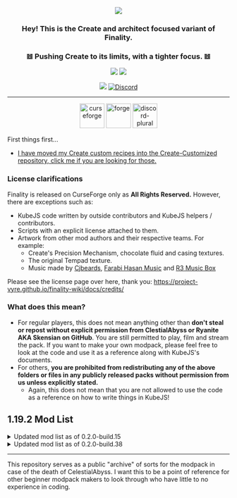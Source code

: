 <p align="center" dir="auto"><a href="https://"><img src="https://i.imgur.com/WZuAbhb.png"></a></p>


### <p align="center" dir="auto"> Hey! This is the Create and architect focused variant of Finality.</p>
### <p align="center" dir="auto">𝌤 Pushing Create to its limits, with a tighter focus. 𝌤</p>
<p align="center" dir="auto"><a href="https://"><img src="https://img.shields.io/badge/1.19.2%20Modpack%20variant%20status-Public%20Beta-EB459E"></a> <a href="https://"><img src="https://img.shields.io/badge/1.18.2%20Modpack%20variant%20status-Public%20Beta-8847ff"></a></p>

<p align="center" dir="auto"><a href="https://"><img src="https://img.shields.io/badge/Available%20for-1.19.2%20%C2%A7%201.18.2-8450ff"></a> <a href="https://"><img alt="Discord" src="https://img.shields.io/discord/734146194397200424?color=%235865F2&label=Discord&logo=discord&logoColor=%23FFFFFF"></a>

***
  
<p align="center" dir="auto"> <img alt="curseforge" height="56" src="https://cdn.jsdelivr.net/npm/@intergrav/devins-badges@3/assets/cozy/available/curseforge_vector.svg"> <img alt="forge" height="56" src="https://cdn.jsdelivr.net/npm/@intergrav/devins-badges@3/assets/cozy/supported/forge_vector.svg"> <img alt="discord-plural" height="56" src="https://cdn.jsdelivr.net/npm/@intergrav/devins-badges@3/assets/cozy/social/discord-plural_vector.svg"> </p>
  
First things first...
* [I have moved my Create custom recipes into the Create-Customized repository, click me if you are looking for those.](https://github.com/CelestialAbyss/Create-Customized)
  
### License clarifications
Finality is released on CurseForge only as **All Rights Reserved.** However, there are exceptions such as:

- KubeJS code written by outside contributors and KubeJS helpers / contributors.
- Scripts with an explicit license attached to them.
- Artwork from other mod authors and their respective teams. For example:
  - Create's Precision Mechanism, chocolate fluid and casing textures.
  - The original Tempad texture.
  - Music made by [Cjbeards](https://www.youtube.com/@cjbeardsofficial), [Farabi Hasan Music](https://www.youtube.com/@FarabiHasanMusic) and [R3 Music Box](https://www.youtube.com/@r3musicbox_en)

Please see the license page over here, thank you: https://project-vyre.github.io/finality-wiki/docs/credits/

### What does this mean?
* For regular players, this does not mean anything other than **don't steal or repost without explicit permission from ClestialAbyss or Ryanite AKA Skensian on GitHub**. You are still permitted to play, film and stream the pack. If you want to make your own modpack, please feel free to look at the code and use it as a reference along with KubeJS's documents.
* For others, **you are prohibited from redistributing any of the above folders or files in any publicly released packs without permission from us unless explicitly stated.** 
  * Again, this does not mean that you are not allowed to use the code as a reference on how to write things in KubeJS!

## 1.19.2 Mod List

<details>

<summary>Updated mod list as of 0.2.0-build.15</summary>

```json
{
  "minecraft": {
    "version": "1.19.2",
    "modLoaders": [
      {
        "id": "forge-43.3.2",
        "primary": true
      }
    ]
  },
  "manifestType": "minecraftModpack",
  "manifestVersion": 1,
  "name": "Finality Genesis (Forge) 1.19.2",
  "version": "0.2.0-build.38-mc1.19.2",
  "author": "",
  "files": [
    {
      "projectID": 688768,
      "fileID": 4965269,
      "required": true
    },
    {
      "projectID": 241160,
      "fileID": 4412699,
      "required": true
    },
    {
      "projectID": 504908,
      "fileID": 4034656,
      "required": true
    },
    {
      "projectID": 481655,
      "fileID": 3920268,
      "required": true
    },
    {
      "projectID": 566866,
      "fileID": 4675820,
      "required": true
    },
    {
      "projectID": 363703,
      "fileID": 4010651,
      "required": true
    },
    {
      "projectID": 704584,
      "fileID": 4596169,
      "required": true
    },
    {
      "projectID": 831663,
      "fileID": 4894788,
      "required": true
    },
    {
      "projectID": 382216,
      "fileID": 4749000,
      "required": true
    },
    {
      "projectID": 485681,
      "fileID": 3970964,
      "required": true
    },
    {
      "projectID": 491890,
      "fileID": 4664962,
      "required": true
    },
    {
      "projectID": 496394,
      "fileID": 4731072,
      "required": true
    },
    {
      "projectID": 342584,
      "fileID": 4994075,
      "required": true
    },
    {
      "projectID": 521480,
      "fileID": 4999557,
      "required": true
    },
    {
      "projectID": 585406,
      "fileID": 5002340,
      "required": true
    },
    {
      "projectID": 832006,
      "fileID": 4988711,
      "required": true
    },
    {
      "projectID": 312918,
      "fileID": 3966273,
      "required": true
    },
    {
      "projectID": 355458,
      "fileID": 4776328,
      "required": true
    },
    {
      "projectID": 514923,
      "fileID": 4586186,
      "required": true
    },
    {
      "projectID": 531188,
      "fileID": 4555242,
      "required": true
    },
    {
      "projectID": 383269,
      "fileID": 4475426,
      "required": true
    },
    {
      "projectID": 637529,
      "fileID": 4792851,
      "required": true
    },
    {
      "projectID": 459701,
      "fileID": 4171024,
      "required": true
    },
    {
      "projectID": 246640,
      "fileID": 4903802,
      "required": true
    },
    {
      "projectID": 412082,
      "fileID": 4989065,
      "required": true
    },
    {
      "projectID": 363535,
      "fileID": 4859148,
      "required": true
    },
    {
      "projectID": 509285,
      "fileID": 4554164,
      "required": true
    },
    {
      "projectID": 659674,
      "fileID": 4741009,
      "required": true
    },
    {
      "projectID": 851046,
      "fileID": 4882278,
      "required": true
    },
    {
      "projectID": 686100,
      "fileID": 4763416,
      "required": true
    },
    {
      "projectID": 332640,
      "fileID": 4973553,
      "required": true
    },
    {
      "projectID": 410295,
      "fileID": 4514910,
      "required": true
    },
    {
      "projectID": 686911,
      "fileID": 4937531,
      "required": true
    },
    {
      "projectID": 426558,
      "fileID": 4159154,
      "required": true
    },
    {
      "projectID": 378802,
      "fileID": 4765558,
      "required": true
    },
    {
      "projectID": 314905,
      "fileID": 4781637,
      "required": true
    },
    {
      "projectID": 485245,
      "fileID": 3837709,
      "required": true
    },
    {
      "projectID": 238222,
      "fileID": 4712866,
      "required": true
    },
    {
      "projectID": 495476,
      "fileID": 4600775,
      "required": true
    },
    {
      "projectID": 832644,
      "fileID": 4438897,
      "required": true
    },
    {
      "projectID": 683174,
      "fileID": 4435223,
      "required": true
    },
    {
      "projectID": 738663,
      "fileID": 4744473,
      "required": true
    },
    {
      "projectID": 889020,
      "fileID": 4740506,
      "required": true
    },
    {
      "projectID": 324586,
      "fileID": 4964304,
      "required": true
    },
    {
      "projectID": 656147,
      "fileID": 4477068,
      "required": true
    },
    {
      "projectID": 693313,
      "fileID": 4554111,
      "required": true
    },
    {
      "projectID": 936020,
      "fileID": 4979791,
      "required": true
    },
    {
      "projectID": 551586,
      "fileID": 4991989,
      "required": true
    },
    {
      "projectID": 442719,
      "fileID": 4776026,
      "required": true
    },
    {
      "projectID": 499980,
      "fileID": 4983974,
      "required": true
    },
    {
      "projectID": 306770,
      "fileID": 4031402,
      "required": true
    },
    {
      "projectID": 662675,
      "fileID": 4675407,
      "required": true
    },
    {
      "projectID": 594006,
      "fileID": 4559054,
      "required": true
    },
    {
      "projectID": 852662,
      "fileID": 4515133,
      "required": true
    },
    {
      "projectID": 855414,
      "fileID": 5003520,
      "required": true
    },
    {
      "projectID": 538214,
      "fileID": 4437459,
      "required": true
    },
    {
      "projectID": 563928,
      "fileID": 4618490,
      "required": true
    },
    {
      "projectID": 254284,
      "fileID": 4126142,
      "required": true
    },
    {
      "projectID": 561277,
      "fileID": 4325685,
      "required": true
    },
    {
      "projectID": 282947,
      "fileID": 4590629,
      "required": true
    },
    {
      "projectID": 888356,
      "fileID": 4712828,
      "required": true
    },
    {
      "projectID": 435044,
      "fileID": 4177088,
      "required": true
    },
    {
      "projectID": 631401,
      "fileID": 4031226,
      "required": true
    },
    {
      "projectID": 429235,
      "fileID": 4117906,
      "required": true
    },
    {
      "projectID": 636608,
      "fileID": 4982647,
      "required": true
    },
    {
      "projectID": 356348,
      "fileID": 4361660,
      "required": true
    },
    {
      "projectID": 308663,
      "fileID": 4779691,
      "required": true
    },
    {
      "projectID": 852665,
      "fileID": 4569847,
      "required": true
    },
    {
      "projectID": 543610,
      "fileID": 4776123,
      "required": true
    },
    {
      "projectID": 274259,
      "fileID": 4882496,
      "required": true
    },
    {
      "projectID": 280510,
      "fileID": 4635476,
      "required": true
    },
    {
      "projectID": 442842,
      "fileID": 4531217,
      "required": true
    },
    {
      "projectID": 250363,
      "fileID": 4100299,
      "required": true
    },
    {
      "projectID": 839158,
      "fileID": 4998846,
      "required": true
    },
    {
      "projectID": 831753,
      "fileID": 4447467,
      "required": true
    },
    {
      "projectID": 241895,
      "fileID": 4510538,
      "required": true
    },
    {
      "projectID": 897858,
      "fileID": 4721959,
      "required": true
    },
    {
      "projectID": 882495,
      "fileID": 4621015,
      "required": true
    },
    {
      "projectID": 336184,
      "fileID": 4392950,
      "required": true
    },
    {
      "projectID": 817257,
      "fileID": 4631081,
      "required": true
    },
    {
      "projectID": 416089,
      "fileID": 4961338,
      "required": true
    },
    {
      "projectID": 361718,
      "fileID": 4776209,
      "required": true
    },
    {
      "projectID": 313970,
      "fileID": 4876447,
      "required": true
    },
    {
      "projectID": 255308,
      "fileID": 4976542,
      "required": true
    },
    {
      "projectID": 551894,
      "fileID": 4441760,
      "required": true
    },
    {
      "projectID": 416294,
      "fileID": 4953345,
      "required": true
    },
    {
      "projectID": 582411,
      "fileID": 3999712,
      "required": true
    },
    {
      "projectID": 419699,
      "fileID": 4555749,
      "required": true
    },
    {
      "projectID": 910506,
      "fileID": 4747656,
      "required": true
    },
    {
      "projectID": 636321,
      "fileID": 4817132,
      "required": true
    },
    {
      "projectID": 790626,
      "fileID": 4980941,
      "required": true
    },
    {
      "projectID": 267602,
      "fileID": 4393695,
      "required": true
    },
    {
      "projectID": 905132,
      "fileID": 4728611,
      "required": true
    },
    {
      "projectID": 417645,
      "fileID": 4427313,
      "required": true
    },
    {
      "projectID": 689238,
      "fileID": 4761151,
      "required": true
    },
    {
      "projectID": 324717,
      "fileID": 4914105,
      "required": true
    },
    {
      "projectID": 351725,
      "fileID": 4671055,
      "required": true
    },
    {
      "projectID": 257814,
      "fileID": 4584615,
      "required": true
    },
    {
      "projectID": 506757,
      "fileID": 4667868,
      "required": true
    },
    {
      "projectID": 546670,
      "fileID": 4995155,
      "required": true
    },
    {
      "projectID": 308989,
      "fileID": 3929284,
      "required": true
    },
    {
      "projectID": 533748,
      "fileID": 4827982,
      "required": true
    },
    {
      "projectID": 362393,
      "fileID": 4415516,
      "required": true
    },
    {
      "projectID": 389665,
      "fileID": 4876097,
      "required": true
    },
    {
      "projectID": 413234,
      "fileID": 4100814,
      "required": true
    },
    {
      "projectID": 688223,
      "fileID": 4709789,
      "required": true
    },
    {
      "projectID": 238761,
      "fileID": 4380689,
      "required": true
    },
    {
      "projectID": 584868,
      "fileID": 4090411,
      "required": true
    },
    {
      "projectID": 570050,
      "fileID": 4563179,
      "required": true
    },
    {
      "projectID": 317716,
      "fileID": 4519258,
      "required": true
    },
    {
      "projectID": 849518,
      "fileID": 4527059,
      "required": true
    },
    {
      "projectID": 870903,
      "fileID": 4579551,
      "required": true
    },
    {
      "projectID": 377281,
      "fileID": 4357106,
      "required": true
    },
    {
      "projectID": 245755,
      "fileID": 4943265,
      "required": true
    },
    {
      "projectID": 509575,
      "fileID": 4193014,
      "required": true
    },
    {
      "projectID": 268387,
      "fileID": 4991289,
      "required": true
    },
    {
      "projectID": 362528,
      "fileID": 3941638,
      "required": true
    },
    {
      "projectID": 438447,
      "fileID": 4598311,
      "required": true
    },
    {
      "projectID": 421850,
      "fileID": 4876062,
      "required": true
    },
    {
      "projectID": 307943,
      "fileID": 3930653,
      "required": true
    },
    {
      "projectID": 256247,
      "fileID": 4576545,
      "required": true
    },
    {
      "projectID": 511770,
      "fileID": 4590538,
      "required": true
    },
    {
      "projectID": 254241,
      "fileID": 4569291,
      "required": true
    },
    {
      "projectID": 388800,
      "fileID": 4813951,
      "required": true
    },
    {
      "projectID": 576589,
      "fileID": 4895988,
      "required": true
    },
    {
      "projectID": 374736,
      "fileID": 3874175,
      "required": true
    },
    {
      "projectID": 280441,
      "fileID": 4044238,
      "required": true
    },
    {
      "projectID": 225738,
      "fileID": 4410143,
      "required": true
    },
    {
      "projectID": 352835,
      "fileID": 4725664,
      "required": true
    },
    {
      "projectID": 897669,
      "fileID": 4742920,
      "required": true
    },
    {
      "projectID": 594563,
      "fileID": 4567820,
      "required": true
    },
    {
      "projectID": 263420,
      "fileID": 4933777,
      "required": true
    },
    {
      "projectID": 724387,
      "fileID": 4808086,
      "required": true
    },
    {
      "projectID": 881778,
      "fileID": 4676199,
      "required": true
    },
    {
      "projectID": 272335,
      "fileID": 4773184,
      "required": true
    },
    {
      "projectID": 544350,
      "fileID": 4685982,
      "required": true
    },
    {
      "projectID": 328085,
      "fileID": 4835190,
      "required": true
    },
    {
      "projectID": 622888,
      "fileID": 4651120,
      "required": true
    },
    {
      "projectID": 847801,
      "fileID": 4480471,
      "required": true
    },
    {
      "projectID": 228948,
      "fileID": 4780584,
      "required": true
    },
    {
      "projectID": 580181,
      "fileID": 3648085,
      "required": true
    },
    {
      "projectID": 582327,
      "fileID": 4876162,
      "required": true
    },
    {
      "projectID": 484064,
      "fileID": 4952075,
      "required": true
    },
    {
      "projectID": 511733,
      "fileID": 4887000,
      "required": true
    },
    {
      "projectID": 228525,
      "fileID": 4556697,
      "required": true
    },
    {
      "projectID": 331936,
      "fileID": 4556677,
      "required": true
    },
    {
      "projectID": 949261,
      "fileID": 4950790,
      "required": true
    },
    {
      "projectID": 867099,
      "fileID": 5004985,
      "required": true
    },
    {
      "projectID": 548647,
      "fileID": 4034327,
      "required": true
    },
    {
      "projectID": 433760,
      "fileID": 4065546,
      "required": true
    },
    {
      "projectID": 399558,
      "fileID": 4455719,
      "required": true
    },
    {
      "projectID": 570073,
      "fileID": 4477753,
      "required": true
    },
    {
      "projectID": 534502,
      "fileID": 4118357,
      "required": true
    },
    {
      "projectID": 857972,
      "fileID": 4538164,
      "required": true
    },
    {
      "projectID": 871755,
      "fileID": 4999495,
      "required": true
    },
    {
      "projectID": 523327,
      "fileID": 4751124,
      "required": true
    },
    {
      "projectID": 570463,
      "fileID": 4171285,
      "required": true
    },
    {
      "projectID": 283644,
      "fileID": 4876369,
      "required": true
    },
    {
      "projectID": 682567,
      "fileID": 4499466,
      "required": true
    },
    {
      "projectID": 411816,
      "fileID": 4776516,
      "required": true
    },
    {
      "projectID": 531761,
      "fileID": 4751735,
      "required": true
    },
    {
      "projectID": 345854,
      "fileID": 4976119,
      "required": true
    },
    {
      "projectID": 704113,
      "fileID": 4306551,
      "required": true
    },
    {
      "projectID": 303657,
      "fileID": 4937343,
      "required": true
    },
    {
      "projectID": 404183,
      "fileID": 4046639,
      "required": true
    },
    {
      "projectID": 950822,
      "fileID": 4996103,
      "required": true
    },
    {
      "projectID": 248787,
      "fileID": 3872808,
      "required": true
    },
    {
      "projectID": 700723,
      "fileID": 4375531,
      "required": true
    },
    {
      "projectID": 542235,
      "fileID": 4841680,
      "required": true
    },
    {
      "projectID": 536254,
      "fileID": 4522264,
      "required": true
    },
    {
      "projectID": 532286,
      "fileID": 4599099,
      "required": true
    },
    {
      "projectID": 583345,
      "fileID": 4850581,
      "required": true
    },
    {
      "projectID": 817709,
      "fileID": 4446914,
      "required": true
    },
    {
      "projectID": 240630,
      "fileID": 4862430,
      "required": true
    },
    {
      "projectID": 622737,
      "fileID": 4834398,
      "required": true
    },
    {
      "projectID": 635042,
      "fileID": 4643668,
      "required": true
    },
    {
      "projectID": 457570,
      "fileID": 4462837,
      "required": true
    },
    {
      "projectID": 832882,
      "fileID": 4882269,
      "required": true
    },
    {
      "projectID": 415974,
      "fileID": 4776256,
      "required": true
    },
    {
      "projectID": 312353,
      "fileID": 4746980,
      "required": true
    },
    {
      "projectID": 536660,
      "fileID": 4031233,
      "required": true
    },
    {
      "projectID": 301051,
      "fileID": 3575623,
      "required": true
    },
    {
      "projectID": 526854,
      "fileID": 3836016,
      "required": true
    },
    {
      "projectID": 905450,
      "fileID": 5004008,
      "required": true
    },
    {
      "projectID": 59613,
      "fileID": 4859149,
      "required": true
    },
    {
      "projectID": 287342,
      "fileID": 4786622,
      "required": true
    },
    {
      "projectID": 238086,
      "fileID": 4931520,
      "required": true
    },
    {
      "projectID": 820977,
      "fileID": 5001807,
      "required": true
    },
    {
      "projectID": 570630,
      "fileID": 4709099,
      "required": true
    },
    {
      "projectID": 758265,
      "fileID": 4447396,
      "required": true
    },
    {
      "projectID": 291936,
      "fileID": 3910001,
      "required": true
    },
    {
      "projectID": 851574,
      "fileID": 4922241,
      "required": true
    },
    {
      "projectID": 342623,
      "fileID": 4964769,
      "required": true
    },
    {
      "projectID": 541320,
      "fileID": 5002174,
      "required": true
    },
    {
      "projectID": 256717,
      "fileID": 4153347,
      "required": true
    },
    {
      "projectID": 326652,
      "fileID": 4795347,
      "required": true
    },
    {
      "projectID": 232131,
      "fileID": 4635884,
      "required": true
    },
    {
      "projectID": 592162,
      "fileID": 4776086,
      "required": true
    },
    {
      "projectID": 233071,
      "fileID": 4939198,
      "required": true
    },
    {
      "projectID": 757020,
      "fileID": 4783505,
      "required": true
    },
    {
      "projectID": 276951,
      "fileID": 4977779,
      "required": true
    },
    {
      "projectID": 456956,
      "fileID": 4558849,
      "required": true
    },
    {
      "projectID": 658587,
      "fileID": 4418149,
      "required": true
    },
    {
      "projectID": 574622,
      "fileID": 4634598,
      "required": true
    },
    {
      "projectID": 941573,
      "fileID": 4955735,
      "required": true
    },
    {
      "projectID": 639842,
      "fileID": 4534619,
      "required": true
    },
    {
      "projectID": 815548,
      "fileID": 4558183,
      "required": true
    },
    {
      "projectID": 410811,
      "fileID": 4778940,
      "required": true
    },
    {
      "projectID": 439890,
      "fileID": 4929703,
      "required": true
    },
    {
      "projectID": 594013,
      "fileID": 3945805,
      "required": true
    },
    {
      "projectID": 480500,
      "fileID": 4363227,
      "required": true
    },
    {
      "projectID": 889915,
      "fileID": 4857341,
      "required": true
    },
    {
      "projectID": 71738,
      "fileID": 4859146,
      "required": true
    },
    {
      "projectID": 250419,
      "fileID": 4975198,
      "required": true
    },
    {
      "projectID": 597522,
      "fileID": 4852809,
      "required": true
    },
    {
      "projectID": 230976,
      "fileID": 3894512,
      "required": true
    },
    {
      "projectID": 470193,
      "fileID": 4764733,
      "required": true
    },
    {
      "projectID": 817651,
      "fileID": 4655719,
      "required": true
    },
    {
      "projectID": 908741,
      "fileID": 4984830,
      "required": true
    },
    {
      "projectID": 714059,
      "fileID": 4444198,
      "required": true
    },
    {
      "projectID": 807101,
      "fileID": 4755405,
      "required": true
    },
    {
      "projectID": 566868,
      "fileID": 4536110,
      "required": true
    },
    {
      "projectID": 382016,
      "fileID": 4783978,
      "required": true
    },
    {
      "projectID": 510089,
      "fileID": 4073204,
      "required": true
    },
    {
      "projectID": 931925,
      "fileID": 4958317,
      "required": true
    },
    {
      "projectID": 250398,
      "fileID": 4050343,
      "required": true
    },
    {
      "projectID": 237307,
      "fileID": 4016732,
      "required": true
    },
    {
      "projectID": 460819,
      "fileID": 4327266,
      "required": true
    },
    {
      "projectID": 309674,
      "fileID": 4553326,
      "required": true
    },
    {
      "projectID": 337396,
      "fileID": 4776091,
      "required": true
    },
    {
      "projectID": 266890,
      "fileID": 4095245,
      "required": true
    },
    {
      "projectID": 255389,
      "fileID": 4123555,
      "required": true
    },
    {
      "projectID": 638417,
      "fileID": 4522272,
      "required": true
    },
    {
      "projectID": 361276,
      "fileID": 4666932,
      "required": true
    },
    {
      "projectID": 348521,
      "fileID": 4973444,
      "required": true
    },
    {
      "projectID": 220318,
      "fileID": 4473556,
      "required": true
    },
    {
      "projectID": 388172,
      "fileID": 4407241,
      "required": true
    },
    {
      "projectID": 441114,
      "fileID": 4018074,
      "required": true
    },
    {
      "projectID": 365045,
      "fileID": 4776187,
      "required": true
    },
    {
      "projectID": 261725,
      "fileID": 3903160,
      "required": true
    },
    {
      "projectID": 293856,
      "fileID": 3945752,
      "required": true
    },
    {
      "projectID": 367706,
      "fileID": 4655947,
      "required": true
    },
    {
      "projectID": 491794,
      "fileID": 4016467,
      "required": true
    },
    {
      "projectID": 349597,
      "fileID": 3884128,
      "required": true
    },
    {
      "projectID": 243121,
      "fileID": 4812006,
      "required": true
    },
    {
      "projectID": 631016,
      "fileID": 4419320,
      "required": true
    },
    {
      "projectID": 666198,
      "fileID": 4758789,
      "required": true
    },
    {
      "projectID": 634005,
      "fileID": 4987123,
      "required": true
    },
    {
      "projectID": 345973,
      "fileID": 4965175,
      "required": true
    },
    {
      "projectID": 351264,
      "fileID": 4513187,
      "required": true
    },
    {
      "projectID": 556861,
      "fileID": 4992914,
      "required": true
    },
    {
      "projectID": 254268,
      "fileID": 4669791,
      "required": true
    },
    {
      "projectID": 317780,
      "fileID": 4929634,
      "required": true
    },
    {
      "projectID": 400085,
      "fileID": 4536108,
      "required": true
    },
    {
      "projectID": 433862,
      "fileID": 4957992,
      "required": true
    },
    {
      "projectID": 492246,
      "fileID": 4658481,
      "required": true
    },
    {
      "projectID": 355467,
      "fileID": 4799298,
      "required": true
    },
    {
      "projectID": 838336,
      "fileID": 4440706,
      "required": true
    },
    {
      "projectID": 252848,
      "fileID": 4118390,
      "required": true
    },
    {
      "projectID": 422951,
      "fileID": 4645130,
      "required": true
    },
    {
      "projectID": 682568,
      "fileID": 4011441,
      "required": true
    },
    {
      "projectID": 606159,
      "fileID": 3823257,
      "required": true
    },
    {
      "projectID": 605375,
      "fileID": 4635090,
      "required": true
    },
    {
      "projectID": 628345,
      "fileID": 3829972,
      "required": true
    },
    {
      "projectID": 546740,
      "fileID": 4520544,
      "required": true
    },
    {
      "projectID": 616457,
      "fileID": 4636991,
      "required": true
    },
    {
      "projectID": 386134,
      "fileID": 4598468,
      "required": true
    },
    {
      "projectID": 60089,
      "fileID": 3871353,
      "required": true
    },
    {
      "projectID": 689630,
      "fileID": 4738272,
      "required": true
    },
    {
      "projectID": 500273,
      "fileID": 4455250,
      "required": true
    },
    {
      "projectID": 417802,
      "fileID": 4677570,
      "required": true
    },
    {
      "projectID": 306549,
      "fileID": 4277194,
      "required": true
    },
    {
      "projectID": 429371,
      "fileID": 4842873,
      "required": true
    },
    {
      "projectID": 361579,
      "fileID": 4505309,
      "required": true
    },
    {
      "projectID": 694962,
      "fileID": 5000492,
      "required": true
    },
    {
      "projectID": 899487,
      "fileID": 4941148,
      "required": true
    },
    {
      "projectID": 566875,
      "fileID": 4036847,
      "required": true
    },
    {
      "projectID": 398521,
      "fileID": 4679318,
      "required": true
    },
    {
      "projectID": 892827,
      "fileID": 4762750,
      "required": true
    },
    {
      "projectID": 285684,
      "fileID": 4013500,
      "required": true
    },
    {
      "projectID": 613067,
      "fileID": 3866070,
      "required": true
    },
    {
      "projectID": 838411,
      "fileID": 4547170,
      "required": true
    },
    {
      "projectID": 655619,
      "fileID": 4589729,
      "required": true
    },
    {
      "projectID": 309927,
      "fileID": 4985476,
      "required": true
    },
    {
      "projectID": 255105,
      "fileID": 4657116,
      "required": true
    },
    {
      "projectID": 566700,
      "fileID": 4411903,
      "required": true
    },
    {
      "projectID": 918751,
      "fileID": 4951973,
      "required": true
    },
    {
      "projectID": 404465,
      "fileID": 4661834,
      "required": true
    },
    {
      "projectID": 272515,
      "fileID": 4276529,
      "required": true
    },
    {
      "projectID": 901344,
      "fileID": 4752474,
      "required": true
    },
    {
      "projectID": 412525,
      "fileID": 4052778,
      "required": true
    },
    {
      "projectID": 877289,
      "fileID": 4753081,
      "required": true
    },
    {
      "projectID": 381736,
      "fileID": 4776245,
      "required": true
    },
    {
      "projectID": 289412,
      "fileID": 4911648,
      "required": true
    },
    {
      "projectID": 404468,
      "fileID": 4611938,
      "required": true
    },
    {
      "projectID": 358304,
      "fileID": 4075303,
      "required": true
    },
    {
      "projectID": 402256,
      "fileID": 4375363,
      "required": true
    },
    {
      "projectID": 606618,
      "fileID": 4061829,
      "required": true
    },
    {
      "projectID": 857970,
      "fileID": 4521625,
      "required": true
    },
    {
      "projectID": 480006,
      "fileID": 4031230,
      "required": true
    },
    {
      "projectID": 591149,
      "fileID": 4154024,
      "required": true
    },
    {
      "projectID": 511172,
      "fileID": 3935107,
      "required": true
    }
  ],
  "overrides": "overrides"
}
```
</details>

<details>

<summary>Updated mod list as of 0.2.0-build.38</summary>

Not alphabetically sorted.

- Create Enchantment Industry (by DragonsPlus)
- NetherPortalFix (by BlayTheNinth)
- Traveler's Titles (Forge) (by YUNGNICKYOUNG)
- Wildfire's Female Gender Mod (Forge) (by WildfireMC)
- Upgraded Netherite : Items (by Rolfmao)
- Goblin Traders (by MrCrayfish)
- Spice of Life: Apple Pie Edition (by Anthxny)
- Chunk Sending[Forge/Fabric] (by someaddon)
- Blueprint (by TeamAbnormals)
- Chunky (Forge) (by pop4959)
- Etched (by moonflowerteam)
- Nether's Delight (by lumpazl)
- Collective (by Serilum)
- Skin Layers 3D (Fabric/Forge) (by tr7zw)
- ProbeJS (by Amygdaloideae)
- The Salt (by mortuusars)
- Blue Skies (by ModdingLegacy)
- Buzzier Bees (by TeamAbnormals)
- Tempad (by terrariumearth)
- The Graveyard (FORGE) (by finallion_13)
- Enhanced Audio (Sound Pack) (by Frawzy)
- Delightful (by brnbrd)
- Catalogue (by MrCrayfish)
- Mystical Agriculture (by BlakeBr0)
- Supplementaries (by MehVahdJukaar)
- EnderChests (by ShetiPhian)
- Create Deco (by talrey)
- Create Slice & Dice (by possible_triangle)
- Neruina - Ticking Entity Fixer (by bawnorton)
- Create Mechanical Extruder (by oierbravo_mc)
- Advanced Mining Dimension (by henkelmax)
- Konkrete [Forge] (by Keksuccino)
- ImmediatelyFast (by RaphiMC)
- Alex's Mobs (by sbom_xela)
- Structure Gel API (by ModdingLegacy)
- FTB Ranks (Forge) (by FTB)
- Modern World Creation [Forge] (by Keksuccino)
- Just Enough Items (JEI) (by mezz)
- Puzzles Lib [Forge & Fabric] (by Fuzs)
- Resource Pack Overrides [Forge & Fabric] (by Fuzs)
- Gardens of the Dead (by ochotonida)
- Not Enough Recipe Book [NERB] (by SSKirillSS)
- Skill Slots (Forge) (by Snownee)
- Naturally Charged Creepers (by Serilum)
- Caupona (by khjxiaogu)
- CorgiLib (by Corgi_Taco)
- Create: Power Loader (by Lysine)
- L_Ender 's Cataclysm (by mcl_ender)
- Abnormals Delight (by TeamAbnormals)
- Moonlight Lib (by MehVahdJukaar)
- Patchouli (by Vazkii)
- End's Delight (by foggyhillside)
- Easy Shulker Boxes [Forge & Fabric] (by Fuzs)
- Overflowing Bars [Forge & Fabric] (by Fuzs)
- Iron's Spells 'n Spellbooks (by Iron431)
- Handcrafted (by terrariumearth)
- TerraBlender (Forge) (by TheAdubbz)
- AmbientSounds 5 (by CreativeMD)
- Lil' Wings (by terrariumearth)
- Baubley Heart Canisters (by traverse_joe)
- NetJS (KubeJS Addon) (by devaverin)
- Better Third Person (by Socolio)
- YUNG's Better Witch Huts (Forge) (by YUNGNICKYOUNG)
- FerriteCore (Forge) (by malte0811)
- Open Parties and Claims (by xaero96)
- Just More Cakes! (by MincraftEinstein)
- Snow! Real Magic! ⛄ (Forge) (by Snownee)
- Mutant Monsters [Forge & Fabric] (by Fuzs)
- Woodworks (by TeamAbnormals)
- Carry On (by Tschipp)
- AttributeFix (by DarkhaxDev)
- Block Runner [Forge & Fabric] (by Fuzs)
- AutoRegLib (by Vazkii)
- Wares (by mortuusars)
- Mutant More (by alexandersfunandgames)
- KleeSlabs (by BlayTheNinth)
- Create: Fishing Bobber Detector | Automatic Fishing with Create (by GLaD0S)
- fix GPU memory leak[Forge/Fabric] (by someaddon)
- Enigmatic Legacy (by Aizistral)
- Monobank (by mortuusars)
- Simple Voice Chat (by henkelmax)
- Incubation (by TeamAbnormals)
- Apotheosis (by Shadows_of_Fire)
- The Aether (by TheAetherTeam)
- Better Compatibility Checker (by Gaz_)
- Rhino (by LatvianModder)
- Upgraded Tools (by Rolfmao)
- Architectury API (Fabric/Forge/NeoForge) (by shedaniel)
- TexTrue's Embeddium Options (by TexTrue)
- Windswept! (by rose__________________)
- ModernFix (by embeddedt)
- ConnectedTexturesMod (by tterrag1098)
- Armor Stand Shift Swap (by alan72104)
- Just Enough Professions (JEP) (by Mrbysco)
- YUNG's Better Ocean Monuments (Forge) (by YUNGNICKYOUNG)
- Jade 🔍 (by Snownee)
- Macaw's Bridges (by sketch_macaw)
- CreativeCore (by CreativeMD)
- Loot Beams: Relooted! (by shiroroku[elise])
- ESSENTIAL Mod (by SparkUniverse_)
- Caelus API (Forge/NeoForge) (by TheIllusiveC4)
- Chalk (by mortuusars)
- Atmospheric (by TeamAbnormals)
- YUNG's Better Mineshafts (Forge) (by YUNGNICKYOUNG)
- Travel Anchors (by CastCrafter)
- Storage Labels (by MehVahdJukaar)
- Pickle Tweaks (by BlakeBr0)
- Nyctophobia (FORGE) (by finallion_13)
- Little Logistics (by Sveid)
- Elytra Slot (Fabric/Forge/Quilt) (by TheIllusiveC4)
- Red Power (by Obscuria)
- Mixin In Heaven (by pOtAto__bOy)
- Dark Paintings (by DarkhaxDev)
- Waystones (by BlayTheNinth)
- Observable (by tasgon)
- Extended Crafting (by BlakeBr0)
- Decorative Blocks (by stohun)
- Enhanced Celestials - Blood, Blue, & Harvest (Super) Moons (by Corgi_Taco)
- YUNG's API (Forge) (by YUNGNICKYOUNG)
- Cake Chomps (Fabric/Forge/NeoForge/Quilt) (by TheIllusiveC4)
- Mystical Agradditions (by BlakeBr0)
- Drippy Loading Screen [Forge] (by Keksuccino)
- Mob Grinding Utils (by vadis365)
- Polymorph (Fabric/Forge/Quilt) (by TheIllusiveC4)
- PolyLib (by Official_CreeperHost)
- Golden Hopper (by MrCrayfish)
- Mystical Customization (by BlakeBr0)
- MmmMmmMmmMmm (Target Dummy) (by MehVahdJukaar)
- Backpacked (by MrCrayfish)
- YUNG's Better Jungle Temples (Forge) (by YUNGNICKYOUNG)
- Little Contraptions (by EDToaster)
- Xaero's Minimap (by xaero96)
- Vertical Slabs Compat (by MehVahdJukaar)
- Text Animator (by Snownee)
- Cucumber Library (by BlakeBr0)
- Pollen (by moonflowerteam)
- Create (by simibubi)
- Ponder for KubeJS (by Lytho)
- Enhanced Audio: Ambience (Sound Pack) (by Frawzy)
- Grimoire of Gaia (by Silentine_)
- Slightly Improved Font (32x) (by LatvianModder)
- Server Performance - Smooth Chunk Save[Forge/Fabric] (by someaddon)
- Malum (by sammysemicolon)
- Clickable advancements[Forge/Fabric] (by someaddon)
- Bookshelf (by DarkhaxDev)
- Citadel (by sbom_xela)
- PaxelJS (by FooterMan15)
- CraterLib (by hypherionsa)
- Tiny Skeletons [Forge & Fabric] (by Fuzs)
- Not Enough Animations (by tr7zw)
- Construction Wand (by ThetaDev)
- Resourceful Lib (by ThatGravyBoat)
- Load My Resources [Forge] (by Keksuccino)
- Echo Chest [Forge & Fabric] (by Fuzs)
- Exposure (by mortuusars)
- Savage Ender Dragon[Forge/Fabric] (by someaddon)
- Ecologics (by SameDifferent)
- Placebo (by Shadows_of_Fire)
- Easy Anvils [Forge & Fabric] (by Fuzs)
- Simple Discord RPC [Forge/Fabric/Quilt] (by hypherionsa)
- Balm (Forge Edition) (by BlayTheNinth)
- Villager Names (by Serilum)
- Botarium (by CodexAdrian)
- Kiwi 🥝 (Forge) (by Snownee)
- End Remastered (by jack_bagel)
- Archaeology API (by min01)
- AppleSkin (by squeek502)
- Loot Journal (by Obscuria)
- Create Cafe (by Myst)
- Aquamirae (Forge) (by Obscuria)
- Just Enough Effect Descriptions (JEED) (by MehVahdJukaar)
- Jade Addons (Forge) (by Snownee)
- Integrated API (by CraisinLord)
- Just Enough Resources (JER) (by way2muchnoise)
- FTB Backups 2 (by FTB)
- Ad Astra (by AlexNijjar)
- Configured (by MrCrayfish)
- Structure Essentials[Forge/Fabric] (by someaddon)
- Personality (by TeamAbnormals)
- Artifacts (by ochotonida)
- YUNG's Bridges (Forge) (by YUNGNICKYOUNG)
- Quark Oddities (by Vazkii)
- Starlight (Forge) (by Spottedstar)
- Bocchium (by pOtAto__bOy)
- EnderTanks (by ShetiPhian)
- Titanium (by Buuz135)
- KubeJS (by LatvianModder)
- Create Central Kitchen (by DragonsPlus)
- LootJS: KubeJS Addon (by Lytho)
- EnhancedVisual Pixelated (by CreativeMD)
- FindMe (by Buuz135)
- Real Camera (by xTracr)
- Healing Campfire (by Serilum)
- Simple Discord Link Bot [Forge/Fabric] (by hypherionsa)
- Clumps (by Jaredlll08)
- Cupboard (by someaddon)
- Default Options (by BlayTheNinth)
- Clayworks (by TeamAbnormals)
- Crafting Tweaks (by BlayTheNinth)
- Block Limit Fix (by tropheusj)
- Comforts (Fabric/Forge/Quilt) (by TheIllusiveC4)
- Chipped (by terrariumearth)
- playerAnimator (by KosmX)
- Cultural Delights (by NCP_Bails)
- Bosses of Mass Destruction [FORGE] (by CerbonXD)
- Better Combat [Fabric & Forge] (by daedelus_dev)
- Integrated Stronghold (by CraisinLord)
- FTB Essentials (Forge & Fabric) (by FTB)
- Create Crafts & Additions (by MRHminer)
- Universal Bone Meal [Forge & Fabric] (by Fuzs)
- Dimensional Paintings (by Mrbysco)
- FTB XMod Compat (by FTB)
- ShetiPhianCore (by ShetiPhian)
- Enchantment Descriptions (by DarkhaxDev)
- Eccentric Tome (by EccentricVamp)
- Fast Leaf Decay (by olafskiii)
- Connectivity[Forge/Fabric] (by someaddon)
- YUNG's Better Nether Fortresses (Forge) (by YUNGNICKYOUNG)
- Embeddium (by embeddedt)
- Resourceful Config (by ThatGravyBoat)
- Collector's Reap (by brnbrd)
- Upgraded Netherite : Ultimerite (by Rolfmao)
- Neapolitan (by TeamAbnormals)
- YUNG's Better Dungeons (Forge) (by YUNGNICKYOUNG)
- Embeddium++ (by SrRapero720)
- Controlling (by Jaredlll08)
- Cosmetic Armor Reworked (by LainMI)
- Lazy DataFixerUpper(LazyDFU) [FORGE] (by Corgi_Taco)
- Item Filters (by LatvianModder)
- Boatload (by TeamAbnormals)
- PlayerRevive (by CreativeMD)
- EnhancedVisuals (by CreativeMD)
- Obscure API (Forge) (by Obscuria)
- Lootr (Forge) (by Noobanidus)
- Cloth Config API (Fabric/Forge/NeoForge) (by shedaniel)
- Biomes O' Plenty (by Forstride)
- GeckoLib (by Gecko)
- Neko's Enchanted Books (by Nekomaster1000)
- Autumnity (by TeamAbnormals)
- ItemZoom (by mezz)
- Crafting Automat (by Fereydun)
- FancyMenu [Forge] (by Keksuccino)
- Explorer's Compass (by Chaosyr)
- Whisperwoods (by itsmeowdev)
- Quark (by Vazkii)
- YUNG's Better Desert Temples (Forge) (by YUNGNICKYOUNG)
- MoreJS (by Lytho)
- Sooty Chimneys (by mortuusars)
- Cycle Paintings (by Serilum)
- Kotlin for Forge (by thedarkcolour)
- Functional Storage (by Buuz135)
- Torchmaster (by xalcon)
- Xaero's World Map (by xaero96)
- Upgraded Netherite (by Rolfmao)
- Architect's Palette (by Jsburg)
- Max Health Fix (by DarkhaxDev)
- Fruit Trees 🍊 (by Snownee)
- Nicer Rain (by LatvianModder)
- Nature's Compass (by Chaosyr)
- Some Assembly Required (by ochotonida)
- Portable Hole (by Fuzs)
- Auudio [Forge] (by Keksuccino)
- Integrated Dungeons and Structures (by CraisinLord)
- Entity Collision FPS Fix (by Corgi_Taco)
- Just Enough Painting Previews (JEPP) (by MehVahdJukaar)
- Lodestone (by LodestarMC)
- FTB Ultimine (Forge) (by FTB)
- Mouse Tweaks (by YaLTeR)
- Miner's Delight + (by soytutta)
- Visual Workbench [Forge & Fabric] (by Fuzs)
- Gateways to Eternity (by Shadows_of_Fire)
- Tips (by DarkhaxDev)
- KubeJS Create (by LatvianModder)
- spark (by Iucko)
- Gadgets Against Grind (by MaxNeedsSnacks)
- Better chunk loading[Forge/Fabric] (by someaddon)
- Upgraded Netherite : Creativerite (by Rolfmao)
- Farmer's Delight (by vectorwing)
- Crabber's Delight (by AlabasterLeking)
- Coloured Tooltips (by DarkhaxDev)
- Audio Extension for FancyMenu [Forge] (by Keksuccino)
- Supplementaries Squared (by plantspookable)
- Better Climbing (by artemisSystem)
- Curios API (Forge/NeoForge) (by TheIllusiveC4)
- Friendly Fire (by DarkhaxDev)
- Upgraded Core (by Rolfmao)
- Create: Bitterballen (by pyzpre)
- FTB Library (Forge) (by FTB)
- Better Advancements (by way2muchnoise)
- YUNG's Better End Island (Forge) (by YUNGNICKYOUNG)
- LibX (by noeppinoeppi)
- Redirector [Modern] (by pOtAto__bOy)
- Savage & Ravage (by TeamAbnormals)
- FTB Quests (Forge) (by FTB)
- FTB Teams (Forge) (by FTB)
- Login Protection[Forge/Fabric] (by someaddon)
- CobbleGenRandomizer (by HorribleNerd)
- Cloud Storage (by sbom_xela)
- Paper Doll [Forge & Fabric] (by Fuzs)
- YUNG's Extras (Forge) (by YUNGNICKYOUNG)
- Domestication Innovation (by sbom_xela)
- Hourglass (by DuckyCrayfish)

</details>

***

This repository serves as a public "archive" of sorts for the modpack in case of the death of CelestialAbyss. I want this to be a point of reference for other beginner modpack makers to look through who have little to no experience in coding.
